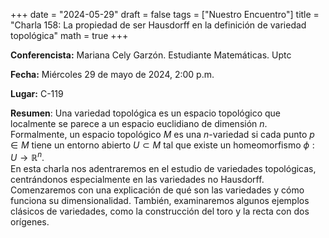 +++
date  = "2024-05-29"
draft = false
tags  = ["Nuestro Encuentro"]
title = "Charla 158: La propiedad de ser Hausdorff en la definición de variedad topológica"
math  = true
+++

**Conferencista:** Mariana Cely Garzón. Estudiante Matemáticas. Uptc

**Fecha:** Miércoles 29 de mayo de 2024, 2:00 p.m.

**Lugar:** C-119

**Resumen**: Una variedad topológica es un espacio topológico que localmente se parece a un espacio euclidiano de dimensión $n$. Formalmente, un espacio topológico $M$ es una $n$-variedad si cada punto $p\in M$ tiene un entorno abierto $U\subset M$ tal que existe un homeomorfismo $\phi: U \to \mathbb{R}^n$. <br> En esta charla nos adentraremos en el estudio de variedades topológicas, centrándonos especialmente en las variedades no Hausdorff. Comenzaremos con una explicación de qué son las variedades y cómo funciona su dimensionalidad. También, examinaremos algunos ejemplos clásicos de variedades, como la construcción del toro y la recta con dos orígenes.
